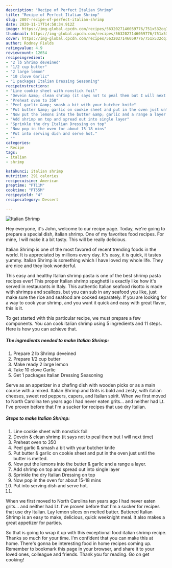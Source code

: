 ```yaml
---
description: "Recipe of Perfect Italian Shrimp"
title: "Recipe of Perfect Italian Shrimp"
slug: 2807-recipe-of-perfect-italian-shrimp
date: 2020-11-17T14:58:34.912Z
image: https://img-global.cpcdn.com/recipes/5632027146059776/751x532cq70/italian-shrimp-recipe-main-photo.jpg
thumbnail: https://img-global.cpcdn.com/recipes/5632027146059776/751x532cq70/italian-shrimp-recipe-main-photo.jpg
cover: https://img-global.cpcdn.com/recipes/5632027146059776/751x532cq70/italian-shrimp-recipe-main-photo.jpg
author: Rodney Fields
ratingvalue: 4.9
reviewcount: 12654
recipeingredient:
- "2 lb Shrimp deveined"
- "1/2 cup butter"
- "2 large lemon"
- "10 clove Garlic"
- "1 packages Italian Dressing Seasoning"
recipeinstructions:
- "Line cookie sheet with nonstick foil"
- "Devein &amp; clean shrimp (it says not to peal them but I will next time)"
- "Preheat oven to 350"
- "Peel garlic &amp; smash a bit with your butcher knife"
- "Put butter &amp; garlic on cookie sheet and put in the oven just until the butter is melted."
- "Now put the lemons into the butter &amp; garlic and a range a layer."
- "Add shrimp on top and spread out into single layer"
- "Sprinkle the dry Italian Dressing on top"
- "Now pop in the oven for about 15-18 mins"
- "Put into serving dish and serve hot."
- ""
categories:
- Recipe
tags:
- italian
- shrimp

katakunci: italian shrimp 
nutrition: 291 calories
recipecuisine: American
preptime: "PT11M"
cooktime: "PT55M"
recipeyield: "4"
recipecategory: Dessert

---
```



![Italian Shrimp](https://img-global.cpcdn.com/recipes/5632027146059776/751x532cq70/italian-shrimp-recipe-main-photo.jpg)

Hey everyone, it's John, welcome to our recipe page. Today, we're going to prepare a special dish, italian shrimp. One of my favorites food recipes. For mine, I will make it a bit tasty. This will be really delicious.

Italian Shrimp is one of the most favored of recent trending foods in the world. It is appreciated by millions every day. It's easy, it is quick, it tastes yummy. Italian Shrimp is something which I have loved my whole life. They are nice and they look wonderful.

This easy and healthy Italian shrimp pasta is one of the best shrimp pasta recipes ever! This proper Italian shrimp spaghetti is exactly like how it&#39;s served in restaurants in Italy. This authentic Italian seafood risotto is made with shrimps and scallops, but you can sub in any seafood you like, just make sure the rice and seafood are cooked separately. If you are looking for a way to cook your shrimp, and you want it quick and easy with great flavor, this is it.


To get started with this particular recipe, we must prepare a few components. You can cook italian shrimp using 5 ingredients and 11 steps. Here is how you can achieve that.

<!--inarticleads1-->

##### The ingredients needed to make Italian Shrimp:

1. Prepare 2 lb Shrimp deveined
1. Prepare 1/2 cup butter
1. Make ready 2 large lemon
1. Take 10 clove Garlic
1. Get 1 packages Italian Dressing Seasoning


Serve as an appetizer in a chafing dish with wooden picks or as a main course with a mixed. Italian Shrimp and Grits is bold and zesty, with italian cheeses, sweet red peppers, capers, and Italian spirit. When we first moved to North Carolina ten years ago I had never eaten grits… and neither had Lt. I&#39;ve proven before that I&#39;m a sucker for recipes that use dry Italian. 

<!--inarticleads2-->

##### Steps to make Italian Shrimp:

1. Line cookie sheet with nonstick foil
1. Devein &amp; clean shrimp (it says not to peal them but I will next time)
1. Preheat oven to 350
1. Peel garlic &amp; smash a bit with your butcher knife
1. Put butter &amp; garlic on cookie sheet and put in the oven just until the butter is melted.
1. Now put the lemons into the butter &amp; garlic and a range a layer.
1. Add shrimp on top and spread out into single layer
1. Sprinkle the dry Italian Dressing on top
1. Now pop in the oven for about 15-18 mins
1. Put into serving dish and serve hot.
1. 


When we first moved to North Carolina ten years ago I had never eaten grits… and neither had Lt. I&#39;ve proven before that I&#39;m a sucker for recipes that use dry Italian. Lay lemon slices on melted butter. Buttered Italian Shrimp is an easy to make, delicious, quick weeknight meal. It also makes a great appetizer for parties. 

So that is going to wrap it up with this exceptional food italian shrimp recipe. Thanks so much for your time. I'm confident that you can make this at home. There's gonna be interesting food in home recipes coming up. Remember to bookmark this page in your browser, and share it to your loved ones, colleague and friends. Thank you for reading. Go on get cooking!
